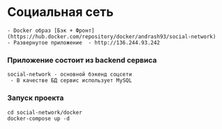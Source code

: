 # Социальная сеть

    - Docker образ [Бэк + Фронт](https://hub.docker.com/repository/docker/andrash93/social-network)
    - Развернутое приложение  - http://136.244.93.242

### Приложение состоит из backend сервиса 

    social-network - основной бэкенд соцсети
     - В качестве БД сервис использует MySQL

### Запуск проекта

    cd social-network/docker 
    docker-compose up -d
